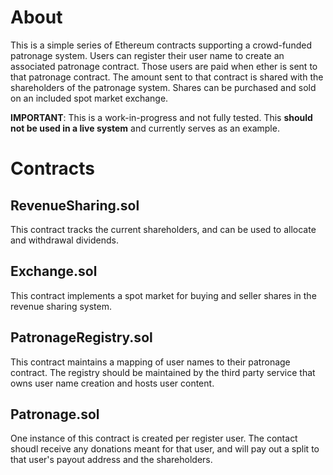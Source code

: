 # About

This is a simple series of Ethereum contracts supporting a crowd-funded patronage system. Users can register their user name to create an associated patronage contract. Those users are paid when ether is sent to that patronage contract. The amount sent to that contract is shared with the shareholders of the patronage system. Shares can be purchased and sold on an included spot market exchange.

**IMPORTANT**: This is a work-in-progress and not fully tested. This **should not be used in a live system** and currently serves as an example.

# Contracts

## RevenueSharing.sol

This contract tracks the current shareholders, and can be used to allocate and withdrawal dividends.

## Exchange.sol

This contract implements a spot market for buying and seller shares in the revenue sharing system.

## PatronageRegistry.sol

This contract maintains a mapping of user names to their patronage contract. The registry should be maintained by the third party service that owns user name creation and hosts user content.

## Patronage.sol

One instance of this contract is created per register user. The contact shoudl receive any donations meant for that user, and will pay out a split to that user's payout address and the shareholders.
